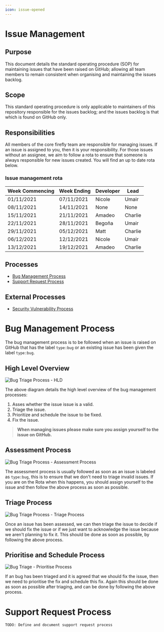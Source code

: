 ```yaml
---
icon: issue-opened
---
```


# Issue Management

## Purpose
This document details the standard operating procedure (SOP) for maintaining issues that have been raised on GitHub; allowing all team members to remain consistent when organising and maintaining the issues backlog.

## Scope
This standard operating procedure is only applicable to maintainers of this repository responsible for the issues backlog; and the issues backlog is that which is found on GitHub only.

## Responsibilities
All members of the core firefly team are responsible for managing issues. If an issue is assigned to you, then it is your responsibility. For those issues without an assignee, we aim to follow a rota to ensure that someone is always responsible for new issues created. You will find an up to date rota below. 

### Issue management rota
|Week Commencing|Week Ending|Developer|Lead|
|---|---|---|---|
|01/11/2021|07/11/2021|Nicole|Umair|
|08/11/2021|14/11/2021|None|None|
|15/11/2021|21/11/2021|Amadeo|Charlie|
|22/11/2021|28/11/2021|Begoña|Umair|
|29/11/2021|05/12/2021|Matt|Charlie|
|06/12/2021|12/12/2021|Nicole|Umair|
|13/12/2021|19/12/2021|Amadeo|Charlie|

## Processes
* [Bug Management Process](#bug-management-process)
* [Support Request Process](#support-request-process)

## External Processes
* [Security Vulnerability Process](https://github.com/iotaledger/firefly/wiki/SOP:-Security-Vulnerability)


# Bug Management Process
The bug management process is to be followed when an issue is raised on GitHub that has the label `type:bug` or an existing issue has been given the label `type:bug`.

## High Level Overview
![Bug Triage Process - HLD](https://user-images.githubusercontent.com/89913787/137463340-8bd8b95c-7dd6-4d36-96f1-8fd4af17643b.png)

The above diagram details the high level overview of the bug management processes:
1. Asses whether the issue issue is a valid.
2. Triage the issue.
3. Prioritize and schedule the issue to be fixed.
4. Fix the issue.

> **When managing issues please make sure you assign yourself to the issue on GitHub.**

## Assessment Process
![Bug Triage Process - Assessment Process](https://user-images.githubusercontent.com/89913787/137463590-3c8d2bcd-3426-4263-909d-ab64efee864a.png)

The assessment process is usually followed as soon as an issue is labeled as `type:bug`, this is to ensure that we don't need to triage invalid issues. If you are on the Rota when this happens, you should assign yourself to the issue and then follow the above process as soon as possible.

## Triage Process
![Bug Triage Process - Triage Process](https://user-images.githubusercontent.com/89913787/137463787-edf42814-f606-4713-809e-030e941782c1.png)

Once an issue has been assessed, we can then triage the issue to decide if we should fix the issue or if we just want to acknowledge the issue because we aren't planning to fix it. This should be done as soon as possible, by following the above process.

## Prioritise and Schedule Process
![Bug Triage - Prioritise Process](https://user-images.githubusercontent.com/89913787/137464287-5a090de1-6aab-4144-b74d-62f11992b44b.png)

If an bug has been triaged and it is agreed that we should fix the issue, then we need to prioritise the fix and schedule this fix. Again this should be done as soon as possible after triaging, and can be done by following the above process.

# Support Request Process
`TODO: Define and document support request process`
